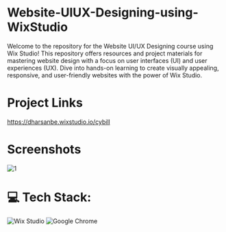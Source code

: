 # Website-UIUX-Designing-using-WixStudio
Welcome to the repository for the Website UI/UX Designing course using Wix Studio! This repository offers resources and project materials for mastering website design with a focus on user interfaces (UI) and user experiences (UX). Dive into hands-on learning to create visually appealing, responsive, and user-friendly websites with the power of Wix Studio.

# Project Links 
https://dharsanbe.wixstudio.io/cybill

# Screenshots
![1](https://github.com/user-attachments/assets/a7a23b6d-c33f-4aa3-9d84-8bbac1cfe237)


# 💻 Tech Stack:
![Wix Studio](https://img.shields.io/badge/Wix_Studio-%23000000.svg?style=for-the-badge&logo=wix&logoColor=white)
![Google Chrome](https://img.shields.io/badge/Google_Chrome-%234285F4.svg?style=for-the-badge&logo=google-chrome&logoColor=white)







